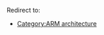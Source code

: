 Redirect to:

*   [Category:ARM architecture](/index.php/Category:ARM_architecture "Category:ARM architecture")